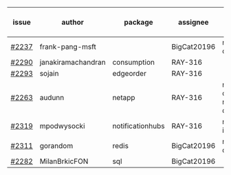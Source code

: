 | issue | author | package | assignee | bot advice | created date of issue | target release date | date from target |
| ------ | ------ | ------ | ------ | ------ | ------ | ------ | :-----: |
| [#2237](https://github.com/Azure/sdk-release-request/issues/2237) | frank-pang-msft |   | BigCat20196 | new comment.  <br> | 11-19 | 12-02 |   |
| [#2290](https://github.com/Azure/sdk-release-request/issues/2290) | janakiramachandran | consumption | RAY-316 |   | 12-08 | 12-22 |   |
| [#2293](https://github.com/Azure/sdk-release-request/issues/2293) | sojain | edgeorder | RAY-316 |   | 12-09 | 12-23 |   |
| [#2263](https://github.com/Azure/sdk-release-request/issues/2263) | audunn | netapp | RAY-316 | new comment.  <br> release date < 2 ! <br> | 11-26 | 12-20 | 1 |
| [#2319](https://github.com/Azure/sdk-release-request/issues/2319) | mpodwysocki | notificationhubs | RAY-316 | new issue ! <br> | 12-17 | 01-03 |   |
| [#2311](https://github.com/Azure/sdk-release-request/issues/2311) | gorandom | redis | BigCat20196 |   release date < 2 ! <br> | 12-15 | 12-17 | -1 |
| [#2282](https://github.com/Azure/sdk-release-request/issues/2282) | MilanBrkicFON | sql | BigCat20196 |   | 12-06 | 12-10 |   |
